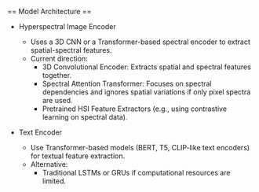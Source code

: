  == Model Architecture ==
- Hyperspectral Image Encoder

    - Uses a 3D CNN or a Transformer-based spectral encoder to extract spatial-spectral features.
    - Current direction:
        - 3D Convolutional Encoder: Extracts spatial and spectral features together.
        - Spectral Attention Transformer: Focuses on spectral dependencies and ignores spatial variations if only pixel spectra are used.
        - Pretrained HSI Feature Extractors (e.g., using contrastive learning on spectral data).

- Text Encoder

    - Use Transformer-based models (BERT, T5, CLIP-like text encoders) for textual feature extraction.
    - Alternative:
        - Traditional LSTMs or GRUs if computational resources are limited.

